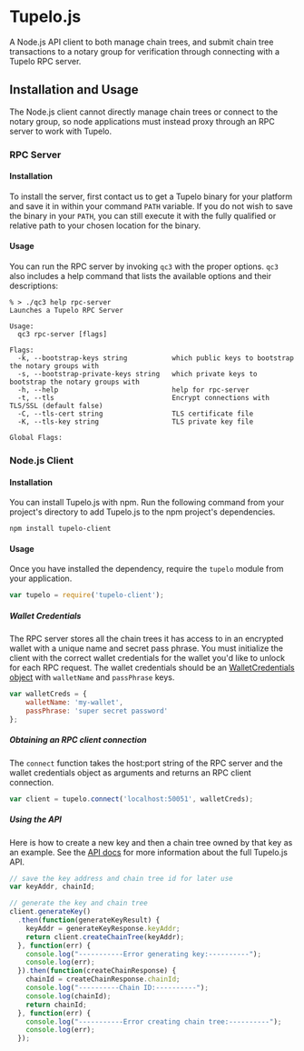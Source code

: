 # Tupelo.js
A Node.js API client to both manage chain trees, and submit chain tree
transactions to a notary group for verification through connecting with a Tupelo
RPC server.

## Installation and Usage
The Node.js client cannot directly manage chain trees or connect to the notary
group, so node applications must instead proxy through an RPC server to work
with Tupelo.

### RPC Server

#### Installation
To install the server, first contact us to get a Tupelo binary for your platform
and save it in within your command `PATH` variable. If you do not wish to save
the binary in your `PATH`, you can still execute it with the fully qualified or
relative path to your chosen location for the binary.

#### Usage
You can run the RPC server by invoking `qc3` with the proper options. `qc3` also
includes a help command that lists the available options and their descriptions:

```shell
% > ./qc3 help rpc-server
Launches a Tupelo RPC Server

Usage:
  qc3 rpc-server [flags]

Flags:
  -k, --bootstrap-keys string           which public keys to bootstrap the notary groups with
  -s, --bootstrap-private-keys string   which private keys to bootstrap the notary groups with
  -h, --help                            help for rpc-server
  -t, --tls                             Encrypt connections with TLS/SSL (default false)
  -C, --tls-cert string                 TLS certificate file
  -K, --tls-key string                  TLS private key file

Global Flags:
```

### Node.js Client

#### Installation
You can install Tupelo.js with npm. Run the following command from your
project's directory to add Tupelo.js to the npm project's dependencies.

```shell
npm install tupelo-client
```

#### Usage
Once you have installed the dependency, require the `tupelo` module from your
application.

```javascript
var tupelo = require('tupelo-client');
```

##### Wallet Credentials
The RPC server stores all the chain trees it has access to in an encrypted
wallet with a unique name and secret pass phrase. You must initialize the client
with the correct wallet credentials for the wallet you'd like to unlock for each
RPC request. The wallet credentials should be an [WalletCredentials
object](./docs/typedef/index.html#static-typedef-WalletCredentials) with
`walletName` and `passPhrase` keys.

```javascript
var walletCreds = {
    walletName: 'my-wallet',
    passPhrase: 'super secret password'
};
```

##### Obtaining an RPC client connection
The `connect` function takes the host:port string of the RPC server and the
wallet credentials object as arguments and returns an RPC client connection.

```javascript
var client = tupelo.connect('localhost:50051', walletCreds);
```

##### Using the API
Here is how to create a new key and then a chain tree owned by that key as an
example. See the [API docs](./docs/index.html) for more information about the
full Tupelo.js API.

```javascript
// save the key address and chain tree id for later use
var keyAddr, chainId;

// generate the key and chain tree
client.generateKey()
  .then(function(generateKeyResult) {
    keyAddr = generateKeyResponse.keyAddr;
    return client.createChainTree(keyAddr);
  }, function(err) {
    console.log("-----------Error generating key:----------");
    console.log(err);
  }).then(function(createChainResponse) {
    chainId = createChainResponse.chainId;
    console.log("----------Chain ID:----------");
    console.log(chainId);
    return chainId;
  }, function(err) {
    console.log("-----------Error creating chain tree:----------");
    console.log(err);
  });
```
